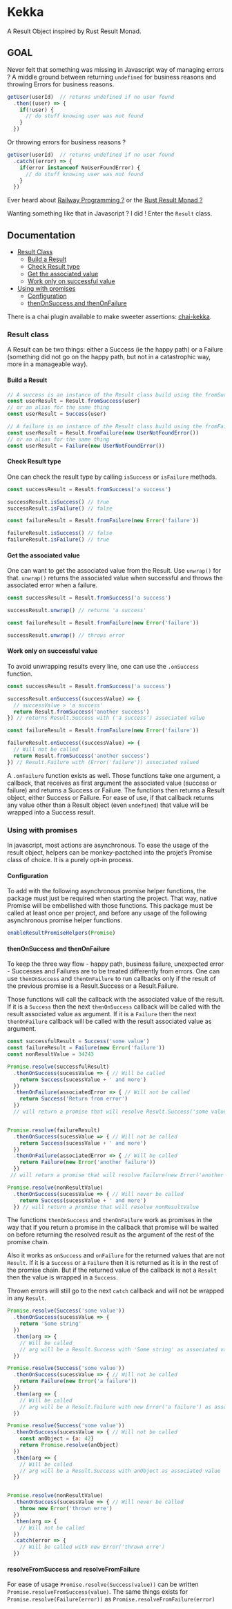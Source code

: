 # Kekka

A Result Object inspired by Rust Result Monad.

## GOAL

Never felt that something was missing in Javascript way of managing errors ?
A middle ground between returning `undefined` for business reasons and throwing Errors for business reasons.
 
```js
getUser(userId)  // returns undefined if no user found
  .then((user) => {
    if(!user) {
      // do stuff knowing user was not found
    } 
  })
```
Or throwing errors for business reasons ?
```js
getUser(userId)  // returns undefined if no user found
  .catch((error) => {
    if(error instanceof NoUserFoundError) {
      // do stuff knowing user was not found
    } 
  }) 
```
Ever heard about [Railway Programming ?](https://fsharpforfunandprofit.com/rop/) or the [Rust Result Monad ?](https://doc.rust-lang.org/std/result/enum.Result.html)

Wanting something like that in Javascript ? I did ! Enter the `Result` class.

## Documentation

- [Result Class](README.md#result-class)
    - [Build a Result](README.md#build-a-result)
    - [Check Result type](README.md#check-result-type)
    - [Get the associated value](README.md#get-the-associated-value)
    - [Work only on successful value](README.md#work-only-on-successful-value)
- [Using with promises](README.md#using-with-promises)
    - [Configuration](README.md#configuration)
    - [thenOnSuccess and thenOnFailure](README.md#thenonsuccess-and-thenonfailure)

There is a chai plugin available to make sweeter assertions: [chai-kekka](https://github.com/apemb/chai-kekka).

### Result class

A Result can be two things: either a Success (ie the happy path) or a Failure (something did not 
go on the happy path, but not in a catastrophic way, more in a manageable way).

#### Build a Result
```js
// A success is an instance of the Result class build using the fromSuccess factory method
const userResult = Result.fromSuccess(user)
// or an alias for the same thing 
const userResult = Success(user)

// A failure is an instance of the Result class build using the fromFailure factory method
const userResult = Result.fromFailure(new UserNotFoundError())
// or an alias for the same thing 
const userResult = Failure(new UserNotFoundError())
``` 

#### Check Result type

One can check the result type by calling `isSuccess` or `isFailure` methods.
```js
const successResult = Result.fromSuccess('a success')

successResult.isSuccess() // true
successResult.isFailure() // false

const failureResult = Result.fromFailure(new Error('failure'))

failureResult.isSuccess() // false
failureResult.isFailure() // true
``` 

#### Get the associated value

One can want to get the associated value from the Result. Use `unwrap()` for that. `unwrap()` returns
the associated value when successful and throws the associated error when a failure.
```js
const successResult = Result.fromSuccess('a success')

successResult.unwrap() // returns 'a success'

const failureResult = Result.fromFailure(new Error('failure'))

successResult.unwrap() // throws error
``` 

#### Work only on successful value

To avoid unwrapping results every line, one can use the `.onSuccess` function.

```js
const successResult = Result.fromSuccess('a success')

successResult.onSuccess((successValue) => {
  // successValue > 'a success'
  return Result.fromSuccess('another success')
}) // returns Result.Success with ('a success') associated value

const failureResult = Result.fromFailure(new Error('failure'))

failureResult.onSuccess((successValue) => {
  // Will not be called
  return Result.fromSuccess('another success')
}) // Result.Failure with (Error('failure')) associated valued
``` 
A `.onFailure` function exists as well. Those functions take one argument, 
a callback, that receives as first argument the associated value (success or failure)
and returns a Success or Failure. The functions then returns a Result object, either
Success or Failure. For ease of use, if that callback returns any value other than a 
Result object (even `undefined`) that value will be wrapped into a Success result.    

### Using with promises

In javascript, most actions are asynchronous. To ease the usage of the result object, helpers can
be monkey-pactched into the projet’s Promise class of choice. It is a purely opt-in
process. 

#### Configuration
To add with the following asynchronous promise helper functions, the package must just be required when starting the project.
That way, native Promise will be embellished with those functions.
This package must be called at least once per project, and before any usage of the following asynchronous promise helper functions. 
 
```js
enableResultPromiseHelpers(Promise)
``` 

#### thenOnSuccess and thenOnFailure

To keep the three way flow - happy path, business failure, unexpected error - Successes and Failures are to be treated
differently from errors. One can use `thenOnSuccess` and `thenOnFailure` to run callbacks only if the result
of the previous promise is a Result.Success or a Result.Failure. 

Those functions will call the callback with the associated value of the result.
 If it is a `Success` then the next `thenOnSuccess` callback will be called with the result associated value as argument.
 If it is a `Failure` then the next `thenOnFailure` callback will be called with the result associated value as argument.
 
```js
const successfulResult = Success('some value')
const failureResult = Failure(new Error('failure'))
const nonResultValue = 34243

Promise.resolve(successfulResult)
  .thenOnSuccess(sucessValue => { // Will be called
    return Success(sucessValue + ' and more')
  }) 
  .thenOnFailure(associatedError => { // Will not be called
    return Success('Return from error')
  }) 
  // will return a promise that will resolve Result.Success('some value and more')


Promise.resolve(failureResult)
  .thenOnSuccess(sucessValue => { // Will not be called
    return Success(sucessValue + ' and more')
  })
  .thenOnFailure(associatedError => { // Will be called
    return Failure(new Error('another failure'))
  })
 // will return a promise that will resolve Failure(new Error('another failure'))

Promise.resolve(nonResultValue)
  .thenOnSuccess(sucessValue => { // Will never be called
    return Success(sucessValue + ' and more')
  }) // will return a promise that will resolve nonResultValue
```

The functions `thenOnSuccess` and `thenOnFailure` work as promises in the way that if you return a promise in 
the callback that promise will be waited on before returning the resolved result as the argument of the rest of
the promise chain.

Also it works as `onSuccess` and `onFailure` for the returned values that are not `Result`. If it is a `Success` or 
a `Failure` then it is returned as it is in the rest of the promise chain. But if the returned value of the callback is 
not a `Result` then the value is wrapped in a `Success`.    

Thrown errors will still go to the next `catch` callback and will not be wrapped in any `Result`.

```js
Promise.resolve(Success('some value'))
  .thenOnSuccess(sucessValue => { 
    return 'Some string'
  }) 
  .then(arg => { 
    // Will be called
    // arg will be a Result.Success with 'Some string' as associated value
  }) 

Promise.resolve(Success('some value'))
  .thenOnSuccess(sucessValue => { // Will not be called
    return Failure(new Error('a failure'))
  })
  .then(arg => { 
    // Will be called
    // arg will be a Result.Failure with new Error('a failure') as associated value
  })

Promise.resolve(Success('some value'))
  .thenOnSuccess(sucessValue => { // Will not be called
    const anObject = {a: 42}
    return Promise.resolve(anObject)
  })
  .then(arg => { 
    // Will be called
    // arg will be a Result.Success with anObject as associated value
  })


Promise.resolve(nonResultValue)
  .thenOnSuccess(sucessValue => { // Will never be called
    throw new Error('thrown erre')
  })
  .then(arg => { 
    // Will not be called
  })
  .catch(error => {
    // Will be called with new Error('thrown erre')
  })
```

#### resolveFromSuccess and resolveFromFailure

For ease of usage `Promise.resolve(Success(value))` can be written `Promise.resolveFromSuccess(value)`. 
The same things exists for `Promise.resolve(Failure(error))` as `Promise.resolveFromFailure(error)`

